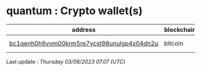 # quantum : Crypto wallet(s)

| address | blockchain | Balance |
|---|---|---|
| [bc1qenh0h6vvm00krm5re7ycst98unulgp4x04dn2u](https://www.blockchain.com/explorer/addresses/btc/bc1qenh0h6vvm00krm5re7ycst98unulgp4x04dn2u) | bitcoin | $ 395459 |

Last update : _Thursday 03/08/2023 07.07 (UTC)_

